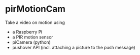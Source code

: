 # pirMotionCam

Take a video on motion using 
- a Raspberry Pi 
- a PIR motion sensor
- piCamera (python)
- pushover API (incl. attaching a picture to the push message)
